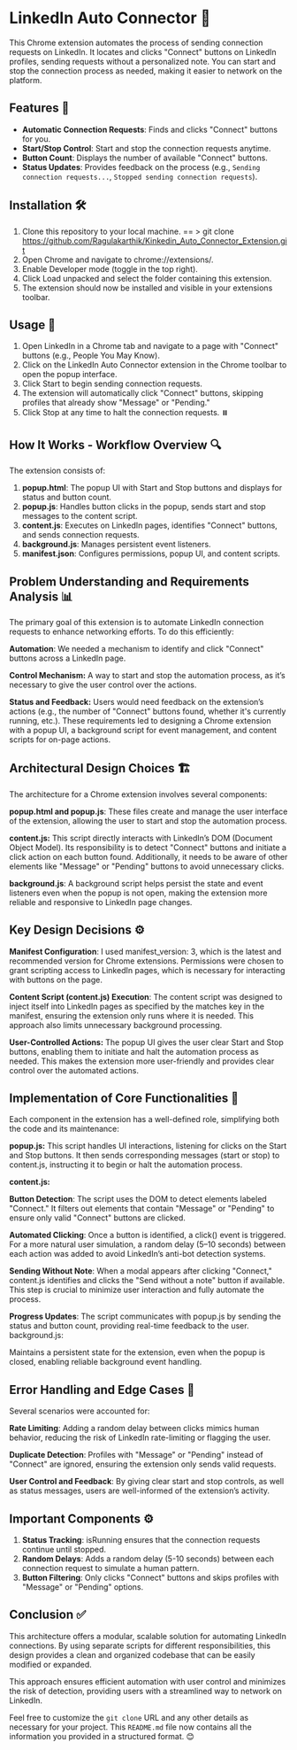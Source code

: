 # LinkedIn Auto Connector 🚀

This Chrome extension automates the process of sending connection requests on LinkedIn. It locates and clicks "Connect" buttons on LinkedIn profiles, sending requests without a personalized note. You can start and stop the connection process as needed, making it easier to network on the platform.

## Features 🌟
- **Automatic Connection Requests**: Finds and clicks "Connect" buttons for you.
- **Start/Stop Control**: Start and stop the connection requests anytime.
- **Button Count**: Displays the number of available "Connect" buttons.
- **Status Updates**: Provides feedback on the process (e.g., `Sending connection requests...`, `Stopped sending connection requests`).

## Installation 🛠️
1. Clone this repository to your local machine. == > git clone https://github.com/Ragulakarthik/Kinkedin_Auto_Connector_Extension.git
2. Open Chrome and navigate to chrome://extensions/.
3. Enable Developer mode (toggle in the top right).
4. Click Load unpacked and select the folder containing this extension.
5. The extension should now be installed and visible in your extensions toolbar.

## Usage  📖
1. Open LinkedIn in a Chrome tab and navigate to a page with "Connect" buttons (e.g., People You May Know).
2. Click on the LinkedIn Auto Connector extension in the Chrome toolbar to open the popup interface.
3. Click Start to begin sending connection requests.
4. The extension will automatically click "Connect" buttons, skipping profiles that already show "Message" or "Pending."
5. Click Stop at any time to halt the connection requests. ⏸️

## How It Works - Workflow Overview  🔍
The extension consists of:

1. **popup.html**: The popup UI with Start and Stop buttons and displays for status and button count.
2. **popup.js**: Handles button clicks in the popup, sends start and stop messages to the content script.
3. **content.js**: Executes on LinkedIn pages, identifies "Connect" buttons, and sends connection requests.
4. **background.js**: Manages persistent event listeners.
5. **manifest.json**: Configures permissions, popup UI, and content scripts.

## Problem Understanding and Requirements Analysis  📊
The primary goal of this extension is to automate LinkedIn connection requests to enhance networking efforts. To do this efficiently:

**Automation**: We needed a mechanism to identify and click "Connect" buttons across a LinkedIn page.

**Control Mechanism:** A way to start and stop the automation process, as it’s necessary to give the user control over the actions.

**Status and Feedback:** Users would need feedback on the extension’s actions (e.g., the number of "Connect" buttons found, whether it's currently running, etc.). These requirements led to designing a Chrome extension with a popup UI, a background script for event management, and content scripts for on-page actions.

## Architectural Design Choices  🏗️
The architecture for a Chrome extension involves several components:

**popup.html and popup.js**: These files create and manage the user interface of the extension, allowing the user to start and stop the automation process.

**content.js:** This script directly interacts with LinkedIn’s DOM (Document Object Model). Its responsibility is to detect "Connect" buttons and initiate a click action on each button found. Additionally, it needs to be aware of other elements like "Message" or "Pending" buttons to avoid unnecessary clicks.

**background.js**: A background script helps persist the state and event listeners even when the popup is not open, making the extension more reliable and responsive to LinkedIn page changes.

## Key Design Decisions ⚙️

**Manifest Configuration**: I used manifest_version: 3, which is the latest and recommended version for Chrome extensions. Permissions were chosen to grant scripting access to LinkedIn pages, which is necessary for interacting with buttons on the page.

**Content Script (content.js) Execution**: The content script was designed to inject itself into LinkedIn pages as specified by the matches key in the manifest, ensuring the extension only runs where it is needed. This approach also limits unnecessary background processing.

**User-Controlled Actions:** The popup UI gives the user clear Start and Stop buttons, enabling them to initiate and halt the automation process as needed. This makes the extension more user-friendly and provides clear control over the automated actions.

## Implementation of Core Functionalities  🚀
Each component in the extension has a well-defined role, simplifying both the code and its maintenance:

**popup.js:**
This script handles UI interactions, listening for clicks on the Start and Stop buttons.
It then sends corresponding messages (start or stop) to content.js, instructing it to begin or halt the automation process.

**content.js:**

**Button Detection**: The script uses the DOM to detect elements labeled "Connect." It filters out elements that contain "Message" or "Pending" to ensure only valid "Connect" buttons are clicked.

**Automated Clicking**: Once a button is identified, a click() event is triggered. For a more natural user simulation, a random delay (5–10 seconds) between each action was added to avoid LinkedIn’s anti-bot detection systems.

**Sending Without Note**: When a modal appears after clicking "Connect," content.js identifies and clicks the "Send without a note" button if available. This step is crucial to minimize user interaction and fully automate the process.

**Progress Updates**: The script communicates with popup.js by sending the status and button count, providing real-time feedback to the user.
background.js:

Maintains a persistent state for the extension, even when the popup is closed, enabling reliable background event handling.

## Error Handling and Edge Cases  🚧

Several scenarios were accounted for:

**Rate Limiting**: Adding a random delay between clicks mimics human behavior, reducing the risk of LinkedIn rate-limiting or flagging the user.

**Duplicate Detection**: Profiles with "Message" or "Pending" instead of "Connect" are ignored, ensuring the extension only sends valid requests.

**User Control and Feedback**: By giving clear start and stop controls, as well as status messages, users are well-informed of the extension’s activity.

## Important Components ⚙️

1. **Status Tracking**: isRunning ensures that the connection requests continue until stopped.
2. **Random Delays**: Adds a random delay (5-10 seconds) between each connection request to simulate a human pattern.
3. **Button Filtering**: Only clicks "Connect" buttons and skips profiles with "Message" or "Pending" options.

## Conclusion ✅
This architecture offers a modular, scalable solution for automating LinkedIn connections. By using separate scripts for different responsibilities, this design provides a clean and organized codebase that can be easily modified or expanded.

This approach ensures efficient automation with user control and minimizes the risk of detection, providing users with a streamlined way to network on LinkedIn.

Feel free to customize the `git clone` URL and any other details as necessary for your project. This `README.md` file now contains all the information you provided in a structured format.  😊
